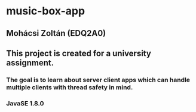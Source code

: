 # music-box-app
## Mohácsi Zoltán (EDQ2A0)
## This project is created for a university assignment.
### The goal is to learn about server client apps which can handle multiple clients with thread safety in mind.
### JavaSE 1.8.0
